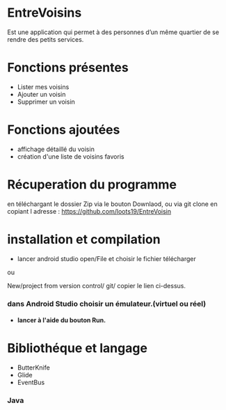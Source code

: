 # EntreVoisins

  Est une application qui permet à des personnes d’un même quartier de se rendre des petits services.
  
# Fonctions présentes

- Lister mes voisins
- Ajouter un voisin
- Supprimer un voisin

# Fonctions ajoutées

- affichage détaillé du voisin
- création d'une liste de  voisins favoris

# Récuperation du programme

en téléchargant le dossier Zip via le bouton Downlaod,
ou via git clone en copiant l adresse : https://github.com/loots19/EntreVoisin

# installation et compilation

* lancer android studio
open/File et choisir le fichier télécharger

ou 

New/project from version control/ git/ copier le lien ci-dessus.

### dans Android Studio choisir un émulateur.(virtuel ou réel)
- #### lancer à l'aide du bouton Run.

 # Bibliothéque et langage

- ButterKnife
- Glide
- EventBus


### Java

